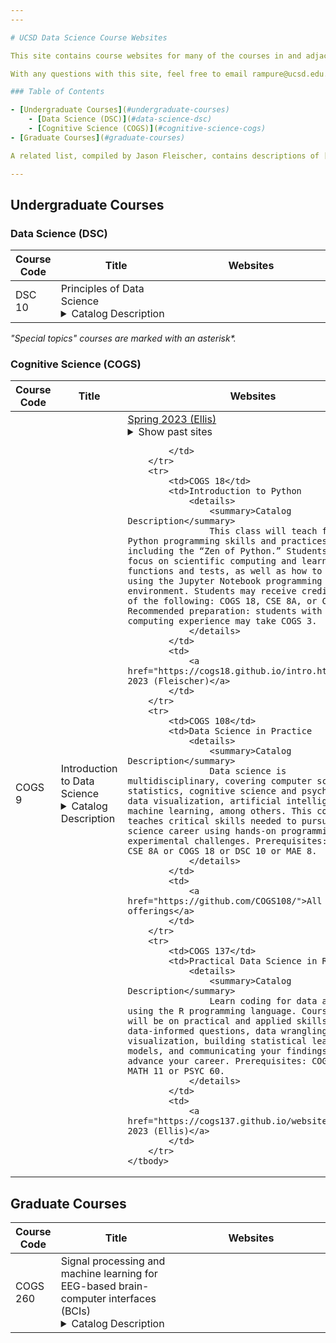 ```yaml
---
---

# UCSD Data Science Course Websites

This site contains course websites for many of the courses in and adjacent to UCSD's Data Science curriculum. The most recent offering of each course available is shown by default; click "Show past sites" to show sites from previous quarters.

With any questions with this site, feel free to email rampure@ucsd.edu.

### Table of Contents

- [Undergraduate Courses](#undergraduate-courses)
    - [Data Science (DSC)](#data-science-dsc)
    - [Cognitive Science (COGS)](#cognitive-science-cogs)
- [Graduate Courses](#graduate-courses)

A related list, compiled by Jason Fleischer, contains descriptions of [all ML/AI-adjacent courses at UCSD as of 2020/2021](https://docs.google.com/document/d/1kQeD_OQ_b2NcfkXBtmtQw4HNJ0lv-VDvj2Yz9SkVP1Q/edit#heading=h.ri0364kcpnnm).

---
```


## Undergraduate Courses

### Data Science (DSC)

<table class="table">
    <colgroup>
        <col style="width: 10%" />
        <col style="width: 40%" />
        <col style="width: 50%" />
    </colgroup>
    <thead class="header">
        <tr>
            <th>Course Code</th>
            <th>Title</th>
            <th>Websites</th>
        </tr>
    </thead>
    <tbody>
        <tr>
            <td>DSC 10</td>
            <td>
                Principles of Data Science
                <details>
                    <summary>Catalog Description</summary>

                    This introductory course develops computational thinking and
                    tools necessary to answer questions that arise from
                    large-scale datasets. This course emphasizes an end-to-end
                    approach to data science, introducing programming techniques
                    in Python that cover data processing, modeling, and
                    analysis. Prerequisites: none.
                </details>
            </td>
            <td>
                <a href="https://dsc-courses.github.io/dsc10-2023-sp">Spring 2023 (Rampure)</a><br>
                <details><summary>Show past sites</summary>
                <a href="https://dsc-courses.github.io/dsc10-2023-wi" style="color:#999">Winter 2023 (Tiefenbruck)</a><br>
                <a href="https://dsc-courses.github.io/dsc10-2022-fa" style="color:#999">Fall 2022 (Rampure, Tabaghi, and Tiefenbruck)</a><br>
                <a href="https://dsc-courses.github.io/dsc10-2022-su" style="color:#999">Summer 2022 (Lau)</a><br>
                <a href="https://dsc-courses.github.io/dsc10-2022-sp" style="color:#999">Spring 2022 (Tiefenbruck)</a><br>
                <a href="https://dsc-courses.github.io/dsc10-2022-wi" style="color:#999">Winter 2022 (Rampure)</a><br>
                <a href="https://dsc-courses.github.io/dsc10-2021-fa" style="color:#999">Fall 2021 (Rampure and Tiefenbruck)</a><br>
                <a href="https://eldridgejm.github.io/dsc10-2021-su/" style="color:#999">Summer 2021 (Eldridge)</a><br>
                </details>
            </td>
        </tr>
        <tr>
            <td>DSC 20</td>
            <td>
                Programming and Data Structures for Data Science
                <details>
                    <summary>Catalog Description</summary>

                    Provides an understanding of the structures that underlie
                    the programs, algorithms, and languages used in data science
                    by expanding the repertoire of computational concepts
                    introduced in DSC 10 and exposing students to techniques of
                    abstraction. Course will be taught in Python and will cover
                    topics including recursion, higher-order functions, function
                    composition, object-oriented programming, interpreters,
                    classes, and simple data structures such as arrays, lists,
                    and linked lists. Prerequisites: DSC 10. Restricted to
                    students within the DS25 major. All other students will be
                    allowed as space permits.
                </details>
            </td>
            <td>
                <a href="https://dsc-courses.github.io/dsc20-2023-wi/">Winter 2023 (Langlois)</a><br>
                <details><summary>Show past sites</summary>
                <a href="https://dsc-courses.github.io/dsc20-2022-fa/" style="color:#999">Fall 2022 (Langlois)</a><br>
                </details>
            </td>
        </tr>
        <tr>
            <td>DSC 30</td>
            <td>
                Data Structures and Algorithms for Data Science
                <details>
                    <summary>Catalog Description</summary>

                    Builds on topics covered in DSC 20 and provides practical
                    experience in composing larger computational systems through
                    several significant programming projects using Java.
                    Students will study advanced programming techniques
                    including encapsulation, abstract data types, interfaces,
                    algorithms and complexity, and data structures such as
                    stacks, queues, priority queues, heaps, linked lists, binary
                    trees, binary search trees, and hash tables. Prerequisites:
                    DSC 20. Restricted to students within the DS25 major. All
                    other students will be allowed as space permits.
                </details>
            </td>
            <td>
                <a href="https://sites.google.com/ucsd.edu/dsc30fall2022/">Fall 2022 (Langlois)</a><br>
            </td>
        </tr>
        <tr>
            <td>DSC 40A</td>
            <td>
                Theoretical Foundations of Data Science I
                <details>
                    <summary>Catalog Description</summary>

                    This course, the first of a two-course sequence (DSC 40A-B), will introduce the
                    theoretical foundations of data science. Students will become familiar with
                    mathematical language for expressing data analysis problems and solution
                    strategies, and will receive training in probabilistic reasoning, mathematical
                    modeling of data, and algorithmic problem solving. DSC 40A will introduce
                    fundamental topics in machine learning, statistics, and linear algebra with
                    applications to data analysis. DSC 40A-B connect to DSC 10, 20, and 30 by
                    providing the theoretical foundation for the methods that underlie data science.
                    Prerequisites: DSC 10, MATH 20C or MATH 31BH, and MATH 18 or MATH 20F or MATH
                    31AH. Restricted to students within the DS25 major. All other students will be
                    allowed as space permits.
                </details>
            </td>
            <td>
                <a href="https://dsc-courses.github.io/dsc40a-2022-fa/">Fall 2022 (Hy and Soleymani)</a><br>
                <details><summary>Show past sites</summary>
                <a href="https://dsc-courses.github.io/dsc40a-2022-wi/" style="color:#999">Winter 2022 (Tiefenbruck)</a><br>
                <a href="https://dsc-courses.github.io/dsc40a-2021-fa/" style="color:#999">Fall 2021 (Rampure)</a><br>
                </details>
            </td>
        </tr>
        <tr>
            <td>DSC 40B</td>
            <td>
                Theoretical Foundations of Data Science II
                <details>
                    <summary>Catalog Description</summary>

                    The sequence DSC 40A-B introduces the theoretical
                    foundations of data science and covers the following topics:
                    mathematical language for expressing data analysis problems
                    and solution strategies, probabilistic reasoning,
                    mathematical modeling of data, and algorithmic problem
                    solving. DSC 40B, the second course in the sequence,
                    introduces fundamental topics in combinatorics, graph
                    theory, probability, and continuous and discrete algorithms
                    with applications to data analysis. Prerequisites: DSC 20
                    and 40A. Restricted to students within the DS25 major. All
                    other students will be allowed as space permits.
                </details>
            </td>
            <td>
                <a href="https://dsc-courses.github.io/dsc40b-2023-wi/">Winter 2023 (Eldridge and Wang)</a><br>
                <details><summary>Show past sites</summary>
                <a href="https://dsc-courses.github.io/dsc40b-2022-fa/" style="color:#999">Fall 2022 (Eldridge)</a><br>
                <a href="https://sites.google.com/ucsd.edu/theoreticalfoundationsofdatasc/" style="color:#999">Spring 2022 (Mazumdar)</a><br>
                <a href="https://dsc-courses.github.io/dsc40b-2021-fa/" style="color:#999">Fall 2021 (Eldridge and Wang)</a><br>
                <a href="https://sites.google.com/ucsd.edu/dsc40b/" style="color:#999">Spring 2021 (Mazumdar and Wang)</a><br>
                </details>
            </td>
        </tr>
        <tr>
            <td>DSC 80</td>
            <td>
                Practice and Application of Data Science
                <details>
                    <summary>Catalog Description</summary>

                    The marriage of data, computation, and inferential thinking, or “data science,”
                    is redefining how people and organizations solve challenging problems and
                    understand the world. This course bridges lower- and upper-division data science
                    courses as well as methods courses in other fields. Students master the data
                    science life-cycle and learn many of the fundamental principles and techniques
                    of data science spanning algorithms, statistics, machine learning,
                    visualization, and data systems. Prerequisites: DSC 30 and DSC 40A. Restricted
                    to students within the DS25 major. All other students will be allowed as space
                    permits.
                </details>
            </td>
            <td>
                <a href="https://dsc-courses.github.io/dsc80-2023-sp">Spring 2023 (Rahman)</a><br>
                <details><summary>Show past sites</summary>
                <a href="https://dsc-courses.github.io/dsc80-2023-wi" style="color:#999">Winter 2023 (Rampure)</a><br>
                <a href="https://dsc-courses.github.io/dsc80-2022-fa/" style="color:#999">Fall 2022 (Eldridge)</a><br>
                <a href="https://dsc-courses.github.io/dsc80-2022-sp/" style="color:#999">Spring 2022 (Rampure)</a><br>
                <a href="https://dsc-courses.github.io/dsc80-2021-fa/" style="color:#999">Fall 2021 (Eldridge)</a><br>
                </details>
            </td>
        </tr>
        <tr>
            <td>DSC 90*</td>
            <td>History of Data Science</td>
            <td>
                <a href="https://dsc-courses.github.io/dsc90-2022-sp/">Spring 2022 (Rampure)</a><br>
                <details><summary>Show past sites</summary>
                <a href="https://dsc-courses.github.io/dsc90-2022-wi/" style="color:#999">Winter 2022 (Rampure)</a><br>
                </details>
            </td>
        </tr>
        <tr>
            <td>DSC 95</td>
            <td>Tutor Apprenticeship in Data Science</td>
            <td>
                <a href="https://dsc-courses.github.io/dsc95-2023-sp/">Spring 2023 (Rampure)</a>
            </td>
        </tr>
        <tr>
            <td>DSC 100</td>
            <td>
                Introduction to Data Management
                <details>
                    <summary>Catalog Description</summary>

                    This course is an introduction to storage and management of large-scale data
                    using classical relational (SQL) systems, with an eye toward applications in
                    data science. The course covers topics including the SQL data model and query
                    language, relational data modeling and schema design, elements of cost-based
                    query optimizations, relational data base architecture, and database-backed
                    applications. Prerequisites: DSC 80 and DSC 40B. Restricted to students with
                    upper-division standing. Restricted to students within the DS25 major. All other
                    students will be allowed as space permits.
                </details>
            </td>
            <td>
                <a href="https://bsalimi.github.io/dsc100-wi23/">Winter 2023 (Salimi)</a><br>
                <details><summary>Show past sites</summary>
                <a href="https://bsalimi.github.io/dsc100-fa22/" style="color:#999">Fall 2022 (Salimi)</a><br>
                <a href="https://bsalimi.github.io/dsc100-fa21/" style="color:#999">Fall 2021 (Salimi)</a><br>
                <a href="https://bsalimi.github.io/dsc100-sp21/" style="color:#999">Spring 2021 (Spring 2021)</a><br>
                <a href="https://bsalimi.github.io/dsc100-wi21/" style="color:#999">Winter 2021 (Salimi)</a><br>
                </details>
            </td>
        </tr>
        <tr>
            <td>DSC 102</td>
            <td>
                Systems for Scalable Analytics
                <details>
                    <summary>Catalog Description</summary>

                    This course introduces the principles of computing systems and infrastructure
                    for scaling analytics to large datasets. Topics include memory hierarchy,
                    distributed systems, model selection, heterogeneous datasets, and deployment at
                    scale. The course will also discuss the design of systems such as
                    MapReduce/Hadoop and Spark, in conjunction with their implementation. Students
                    will also learn how dataflow operations can be used to perform data preparation,
                    cleaning, and feature engineering. Prerequisites: DSC 100. Restricted to
                    students with upper-division standing. Restricted to students within the DS25
                    major. All other students will be allowed as space permits.
                </details>
            </td>
            <td>
                <a href="https://cseweb.ucsd.edu/~arunkk/dsc102_fall22/">Fall 2022 (Kumar)</a><br>
                <details><summary>Show past sites</summary>
                <a href="https://cseweb.ucsd.edu/~arunkk/dsc102_winter22/" style="color:#999">Winter 2022 (Kumar)</a><br>
                <a href="https://cseweb.ucsd.edu/~arunkk/dsc102_winter21/" style="color:#999">Winter 2021 (Kumar)</a><br>
                <a href="https://cseweb.ucsd.edu/~arunkk/dsc102_winter20/" style="color:#999">Winter 2020 (Kumar)</a><br>
                </details>
            </td>
        </tr>
        <tr>
            <td>DSC 106</td>
            <td>
                Introduction to Data Visualization
                <details>
                    <summary>Catalog Description</summary>

                    Data visualization helps explore and interpret data through interaction. This
                    course introduces the principles, techniques, and algorithms for creating
                    effective visualizations. The course draws on the knowledge from several
                    disciplines including computer graphics, human-computer interaction, cognitive
                    psychology, design, and statistical graphics and synthesizes relevant ideas.
                    Students will design visualization systems using D3 or other web-based software
                    and evaluate their effectiveness. Prerequisites: DSC 80. Restricted to students
                    with upper-division standing. Restricted to students within the DS25 major. All
                    other students will be allowed as space permits.
                </details>
            </td>
            <td>
                <a href="https://sites.google.com/ucsd.edu/dsc106spring22/">Spring 2022 (Liao)</a><br>
            </td>
        </tr>
        <tr>
            <td>DSC 140A</td>
            <td>
                Probabilistic Modeling and Machine Learning
            </td>
            <td>
                <a href="https://dsc-courses.github.io/dsc140a-2023-wi/">Winter 2023 (Aoi and Eldridge)</a><br>
            </td>
        </tr>
        <tr>
            <td>DSC 148</td>
            <td>
                Introduction to Data Mining
            </td>
            <td>
                <a href="https://shangjingbo1226.github.io/teaching/2023-winter-DSC148-DM">Winter 2023 (Shang)</a><br>
            </td>
        </tr>
        <tr>
            <td>DSC 180AB</td>
            <td>
                Capstone Sequence
                <details>
                    <summary>Catalog Description</summary>

                    In this two-course sequence students will investigate a topic and design a
                    system to produce statistically informed output. The investigation will span the
                    entire lifecycle, including assessing the problem, learning domain knowledge,
                    collecting/cleaning data, creating a model, addressing ethical issues, designing
                    the system, analyzing the output, and presenting the results. 180A deals with
                    research, methodology, and system design. Students will produce a research
                    summary and a project proposal. Prerequisites: DSC 102 and MATH 189 and CSE 151A
                    or COGS 188 or CSE 158, DSC 106. Restricted to students with upper-division
                    standing. Restricted to students within the DS25 major.
                </details>
            </td>
            <td>
                <a href="https://dsc-capstone.github.io/">Fall 2022 + Winter 2023 (Rampure)</a><br>
                <details><summary>Show past sites</summary>
                <a href="https://dsc-capstone.github.io/old-site/" style="color:#999">Fall 2021 + Winter 2022 (Fraenkel)</a><br>
                </details>
            </td>
        </tr>
        <tr>
            <td>DSC 190*</td>
            <td>Advanced Algorithms</td>
            <td>
                <a href="https://dsc-courses.github.io/dsc190-algorithms-2022-wi/">Winter 2022 (Eldridge)</a><br>
            </td>
        </tr>
        <tr>
            <td>DSC 190*</td>
            <td>Algorithms for Data Science</td>
            <td>
                <a href="https://mazumdar.ucsd.edu/courses/AFDS/DSC190AFDS.html/">Winter 2021 (Mazumdar)</a><br>
            </td>
        </tr>
        <tr>
            <td>DSC 190*</td>
            <td>Representation Learning</td>
            <td>
                <a href="http://dsc-courses.github.io/dsc190-representation_learning-2022-sp/">Spring 2022 (Eldridge)</a><br>
            </td>
        </tr>
    </tbody>
</table>

_"Special topics" courses are marked with an asterisk*._

### Cognitive Science (COGS)

<table class="table">
    <colgroup>
        <col style="width: 10%" />
        <col style="width: 40%" />
        <col style="width: 50%" />
    </colgroup>
    <thead class="header">
        <tr>
            <th>Course Code</th>
            <th>Title</th>
            <th>Websites</th>
        </tr>
    </thead>
    <tbody>
        <tr>
            <td>COGS 9</td>
            <td>Introduction to Data Science
                <details>
                    <summary>Catalog Description</summary>
                    Concepts of data and its role in science will be introduced, as well as the ideas behind data-mining, text-mining, machine learning, and graph theory, and how scientists and companies are leveraging those methods to uncover new insights into human cognition.
                </details>
            </td>
            <td>
                <a href="https://cogs9.github.io/ucsd-cogs9/">Spring 2023 (Ellis)</a>
                <details><summary>Show past sites</summary>
                <a href="https://kshannon.github.io/ucsd-cogs9/" style="color:#999">Winter 2023 (Shannon)</a>
                </details>

            </td>
        </tr>
        <tr>
            <td>COGS 18</td>
            <td>Introduction to Python
                <details>
                    <summary>Catalog Description</summary>
                    This class will teach fundamental Python programming skills and practices, including the “Zen of Python.” Students will focus on scientific computing and learn to write functions and tests, as well as how to debug code using the Jupyter Notebook programming environment. Students may receive credit for one of the following: COGS 18, CSE 8A, or CSE 6R. Recommended preparation: students with limited computing experience may take COGS 3.
                </details>
            </td>
            <td>
                <a href="https://cogs18.github.io/intro.html">Winter 2023 (Fleischer)</a>
            </td>
        </tr>
        <tr>
            <td>COGS 108</td>
            <td>Data Science in Practice
                <details>
                    <summary>Catalog Description</summary>
                    Data science is multidisciplinary, covering computer science, statistics, cognitive science and psychology, data visualization, artificial intelligence and machine learning, among others. This course teaches critical skills needed to pursue a data science career using hands-on programming and experimental challenges. Prerequisites: CSE 11 or CSE 8A or COGS 18 or DSC 10 or MAE 8.
                </details>
            </td>
            <td>
                <a href="https://github.com/COGS108/">All offerings</a>
            </td>
        </tr>
        <tr>
            <td>COGS 137</td>
            <td>Practical Data Science in R
                <details>
                    <summary>Catalog Description</summary>
                    Learn coding for data analysis using the R programming language. Course focus will be on practical and applied skills in asking data-informed questions, data wrangling, data visualization, building statistical learning models, and communicating your findings to advance your career. Prerequisites: COGS 14B or MATH 11 or PSYC 60.
                </details>
            </td>
            <td>
                <a href="https://cogs137.github.io/website/">Winter 2023 (Ellis)</a>
            </td>
        </tr>
    </tbody>
</table>


## Graduate Courses

<table class="table">
    <colgroup>
        <col style="width: 10%" />
        <col style="width: 40%" />
        <col style="width: 50%" />
    </colgroup>
    <thead class="header">
        <tr>
            <th>Course Code</th>
            <th>Title</th>
            <th>Websites</th>
        </tr>
    </thead>
    <tbody>
        <tr>
            <td>COGS 260</td>
            <td>Signal processing and machine learning for EEG-based brain-computer interfaces (BCIs)
                <details>
                    <summary>Catalog Description</summary>
                    This course is designed to give students background in EEG-based brain-computer interfaces followed by in depth exploration of signal processing and classification algorithms used.

                    The first few lectures will be given by the Professor on introduction to EEG and BCIs.  Future classes will involve students presenting classification or signal processing algorithms of their choice from recent or classic papers.  Students will meet with the Professor before their class presentation for any help needed in understanding the paper.  Final projects may be done in groups and will involve either detailed or comparative analysis of different algorithms or application of algorithms to well curated data.  Evaluation will be dependent on paper presentation, participation during other presentations, and the final project.

                    Background or interest in EEG and Neuroscience are required.  A prior upper division undergraduate or graduate course in machine learning, signal processing, or other mathematical course is also required. Students interested in BCIs without a mathematical background are encouraged to consider taking COGS 189 offered M/W/F 9AM WI 2023.
                </details>
            </td>
            <td>
                <a href="https://docs.google.com/document/d/1L5hXL-VsIwTq9HqIm4Lzs4qxmy9gl4UF7oBXJrch9Jo/edit/">Winter 2023 (de Sa)</a><br>
            </td>
        </tr>
        <tr>
            <td>DSC 204</td>
            <td>Scalable Data Systems</td>
            <td>
                <a href="https://haojian.github.io/DSC204A23WI/">Spring 2023 (Jin)</a><br>
            </td>
        </tr>
        <tr>
            <td>DSC 253</td>
            <td>Advanced Data-Driven Text Mining</td>
            <td>
                <a href="https://shangjingbo1226.github.io/teaching/2023-spring-CSE291-TM">Spring 2023 (Shang)</a><br>
            </td>
        </tr>
        <tr>
            <td>DSC 291</td>
            <td>Trustworthy Machine Learning</td>
            <td>
                <a href="https://lilywenglab.github.io/dsc-291-sp23">Spring 2023 (Weng)</a><br>
            </td>
        </tr>s
        <tr>
            <td>DSC 291</td>
            <td>Privacy-Preserving Data Systems</td>
            <td>
                <a href="https://haojian.github.io/privacysys/">Winter 2023 (Jin)</a><br>
            </td>
        </tr>
        <tr>
            <td>DSC 291</td>
            <td>Mobile and Ubiquitous Computing</td>
            <td>
                <a href="https://sites.google.com/view/dsc291ubicomp/home?authuser=3/">Winter 2023 (Rahman)</a><br>
            </td>
        </tr>
        <tr>
            <td>DSC 291</td>
            <td>Coding Theory</td>
            <td>
                <a href="https://sites.google.com/ucsd.edu/coding-theory/">Fall 2022 (Mazumdar)</a><br>
            </td>
        </tr>
    </tbody>
</table>